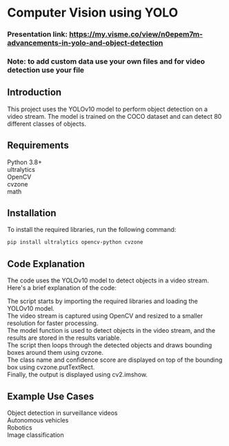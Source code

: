 # Computer Vision using YOLO

### Presentation link: https://my.visme.co/view/n0epem7m-advancements-in-yolo-and-object-detection

### Note: to add custom data use your own files and for video detection use your file
## Introduction
This project uses the YOLOv10 model to perform object detection on a video stream. The model is trained on the COCO dataset and can detect 80 different classes of objects.

## Requirements
Python 3.8+\
ultralytics\
OpenCV\
cvzone\
math

## Installation
To install the required libraries, run the following command:

```bash
pip install ultralytics opencv-python cvzone
```

## Code Explanation
The code uses the YOLOv10 model to detect objects in a video stream. Here's a brief explanation of the code:

The script starts by importing the required libraries and loading the YOLOv10 model.\
The video stream is captured using OpenCV and resized to a smaller resolution for faster processing.\
The model function is used to detect objects in the video stream, and the results are stored in the results variable.\
The script then loops through the detected objects and draws bounding boxes around them using cvzone.\
The class name and confidence score are displayed on top of the bounding box using cvzone.putTextRect.\
Finally, the output is displayed using cv2.imshow.

## Example Use Cases
Object detection in surveillance videos\
Autonomous vehicles\
Robotics\
Image classification
